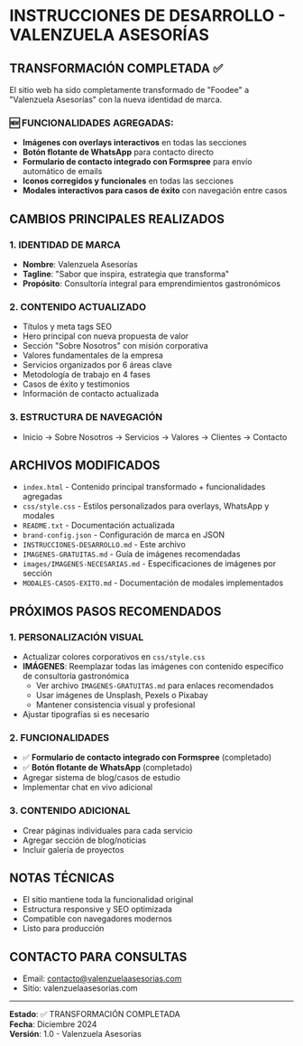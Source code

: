 # INSTRUCCIONES DE DESARROLLO - VALENZUELA ASESORÍAS

## TRANSFORMACIÓN COMPLETADA ✅

El sitio web ha sido completamente transformado de "Foodee" a "Valenzuela Asesorías" con la nueva identidad de marca.

### 🆕 FUNCIONALIDADES AGREGADAS:
- **Imágenes con overlays interactivos** en todas las secciones
- **Botón flotante de WhatsApp** para contacto directo
- **Formulario de contacto integrado con Formspree** para envío automático de emails
- **Iconos corregidos y funcionales** en todas las secciones
- **Modales interactivos para casos de éxito** con navegación entre casos

## CAMBIOS PRINCIPALES REALIZADOS

### 1. IDENTIDAD DE MARCA
- **Nombre**: Valenzuela Asesorías
- **Tagline**: "Sabor que inspira, estrategia que transforma"
- **Propósito**: Consultoría integral para emprendimientos gastronómicos

### 2. CONTENIDO ACTUALIZADO
- Títulos y meta tags SEO
- Hero principal con nueva propuesta de valor
- Sección "Sobre Nosotros" con misión corporativa
- Valores fundamentales de la empresa
- Servicios organizados por 6 áreas clave
- Metodología de trabajo en 4 fases
- Casos de éxito y testimonios
- Información de contacto actualizada

### 3. ESTRUCTURA DE NAVEGACIÓN
- Inicio → Sobre Nosotros → Servicios → Valores → Clientes → Contacto

## ARCHIVOS MODIFICADOS

- `index.html` - Contenido principal transformado + funcionalidades agregadas
- `css/style.css` - Estilos personalizados para overlays, WhatsApp y modales
- `README.txt` - Documentación actualizada
- `brand-config.json` - Configuración de marca en JSON
- `INSTRUCCIONES-DESARROLLO.md` - Este archivo
- `IMAGENES-GRATUITAS.md` - Guía de imágenes recomendadas
- `images/IMAGENES-NECESARIAS.md` - Especificaciones de imágenes por sección
- `MODALES-CASOS-EXITO.md` - Documentación de modales implementados

## PRÓXIMOS PASOS RECOMENDADOS

### 1. PERSONALIZACIÓN VISUAL
- Actualizar colores corporativos en `css/style.css`
- **IMÁGENES**: Reemplazar todas las imágenes con contenido específico de consultoría gastronómica
  - Ver archivo `IMAGENES-GRATUITAS.md` para enlaces recomendados
  - Usar imágenes de Unsplash, Pexels o Pixabay
  - Mantener consistencia visual y profesional
- Ajustar tipografías si es necesario

### 2. FUNCIONALIDADES
- ✅ **Formulario de contacto integrado con Formspree** (completado)
- ✅ **Botón flotante de WhatsApp** (completado)
- Agregar sistema de blog/casos de estudio
- Implementar chat en vivo adicional

### 3. CONTENIDO ADICIONAL
- Crear páginas individuales para cada servicio
- Agregar sección de blog/noticias
- Incluir galería de proyectos

## NOTAS TÉCNICAS

- El sitio mantiene toda la funcionalidad original
- Estructura responsive y SEO optimizada
- Compatible con navegadores modernos
- Listo para producción

## CONTACTO PARA CONSULTAS

- Email: contacto@valenzuelaasesorias.com
- Sitio: valenzuelaasesorias.com

---

**Estado**: ✅ TRANSFORMACIÓN COMPLETADA  
**Fecha**: Diciembre 2024  
**Versión**: 1.0 - Valenzuela Asesorías
